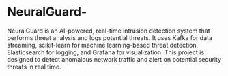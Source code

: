 # NeuralGuard-
NeuralGuard is an AI-powered, real-time intrusion detection system that performs threat analysis and logs potential threats. It uses Kafka for data streaming, scikit-learn for machine learning-based threat detection, Elasticsearch for logging, and Grafana for visualization. This project is designed to detect anomalous network traffic and alert on potential security threats in real time.
